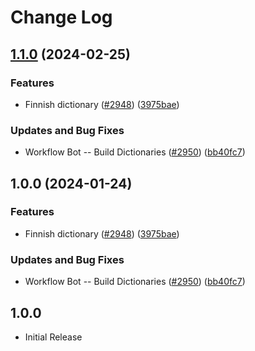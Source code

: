 # Change Log

## [1.1.0](https://github.com/fobo66/cspell-dicts/compare/@cspell/dict-fi-fi-v1.0.0...@cspell/dict-fi-fi@1.1.0) (2024-02-25)


### Features

* Finnish dictionary ([#2948](https://github.com/fobo66/cspell-dicts/issues/2948)) ([3975bae](https://github.com/fobo66/cspell-dicts/commit/3975bae744d044e341d89e0273ad3671ed68bad9))


### Updates and Bug Fixes

* Workflow Bot -- Build Dictionaries ([#2950](https://github.com/fobo66/cspell-dicts/issues/2950)) ([bb40fc7](https://github.com/fobo66/cspell-dicts/commit/bb40fc72fed24452c43279b8229bef142d1165bd))

## 1.0.0 (2024-01-24)


### Features

* Finnish dictionary ([#2948](https://github.com/streetsidesoftware/cspell-dicts/issues/2948)) ([3975bae](https://github.com/streetsidesoftware/cspell-dicts/commit/3975bae744d044e341d89e0273ad3671ed68bad9))


### Updates and Bug Fixes

* Workflow Bot -- Build Dictionaries ([#2950](https://github.com/streetsidesoftware/cspell-dicts/issues/2950)) ([bb40fc7](https://github.com/streetsidesoftware/cspell-dicts/commit/bb40fc72fed24452c43279b8229bef142d1165bd))

## 1.0.0

- Initial Release
